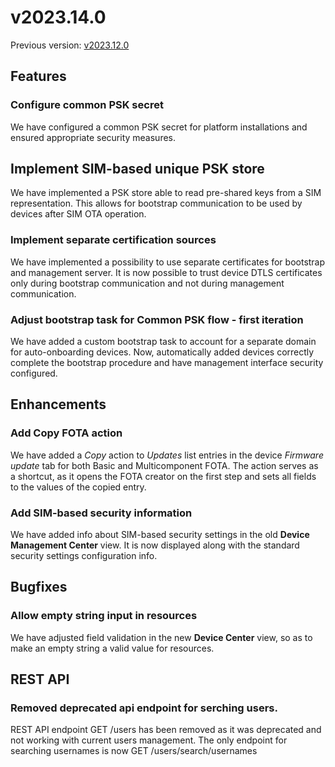 # v2023.14.0

Previous version: [v2023.12.0](v2023.12.0.md)

## Features

### Configure common PSK secret

We have configured a common PSK secret for platform installations and ensured appropriate security measures.

## Implement SIM-based unique PSK store

We have implemented a PSK store able to read pre-shared keys from a SIM representation. This allows for bootstrap communication to be used by devices after SIM OTA operation.

### Implement separate certification sources

We have implemented a possibility to use separate certificates for bootstrap and management server. It is now possible to trust device DTLS certificates only during bootstrap communication and not during management communication.

### Adjust bootstrap task for Common PSK flow - first iteration

We have added a custom bootstrap task to account for a separate domain for auto-onboarding devices. Now, automatically added devices correctly complete the bootstrap procedure and have management interface security configured.

## Enhancements

### Add Copy FOTA action

We have added a *Copy* action to *Updates* list entries in the device *Firmware update* tab for both Basic and Multicomponent FOTA. The action serves as a shortcut, as it opens the FOTA creator on the first step and sets all fields to the values of the copied entry.

### Add SIM-based security information

We have added info about SIM-based security settings in the old **Device Management Center** view. It is now displayed along with the standard security settings configuration info.

## Bugfixes

### Allow empty string input in resources

We have adjusted field validation in the new **Device Center** view, so as to make an empty string a valid value for resources.

## REST API

### Removed deprecated api endpoint for serching users.

REST API endpoint GET /users has been removed as it was deprecated and not working with current users management. The only endpoint for searching usernames is now GET /users/search/usernames
